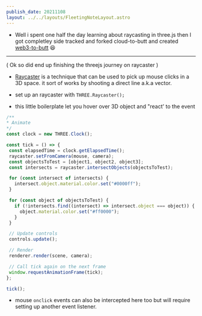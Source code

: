 ```yaml
---
publish_date: 20211108    
layout: ../../layouts/FleetingNoteLayout.astro
---
```

- Well i spent one half the day learning about raycasting in three.js then I got completley side tracked and forked cloud-to-butt and created [web3-to-butt](https://github.com/chiubaca/web3-to-butt) 😆 

---

( Ok so did end up finishing the threejs journey on raycaster )

- [Raycaster](https://threejs.org/docs/index.html?q=raycaster#api/en/core/Raycaster) is a technique that can be used to pick up mouse clicks in a 3D space. it sort of works by shooting a direct line a.k.a vector. 

 - set up an raycaster with `THREE.Raycaster();`

- this little boilerplate let you hover over 3D object and "react' to the event

 ```js
 /**
 * Animate
 */
const clock = new THREE.Clock();

const tick = () => {
  const elapsedTime = clock.getElapsedTime();
  raycaster.setFromCamera(mouse, camera);
  const objectsToTest = [object1, object2, object3];
  const intersects = raycaster.intersectObjects(objectsToTest);

  for (const intersect of intersects) {
    intersect.object.material.color.set("#0000ff");
  }

  for (const object of objectsToTest) {
    if (!intersects.find((intersect) => intersect.object === object)) {
      object.material.color.set("#ff0000");
    }
  }

  // Update controls
  controls.update();

  // Render
  renderer.render(scene, camera);

  // Call tick again on the next frame
  window.requestAnimationFrame(tick);
};

tick();

 
 ```
 
 - mouse `onclick` events can also be intercepted here too but will require setting up another event listener.
